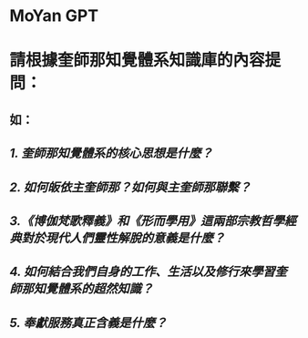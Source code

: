 # MoYan GPT 
# 請根據奎師那知覺體系知識庫的內容提問：
## 如： 
## *1. 奎師那知覺體系的核心思想是什麼？*

## *2. 如何皈依主奎師那？如何與主奎師那聯繫？*

## *3.《博伽梵歌釋義》和《形而學用》這兩部宗教哲學經典對於現代人們靈性解脫的意義是什麼？*

## *4. 如何結合我們自身的工作、生活以及修行來學習奎師那知覺體系的超然知識？*

## *5. 奉獻服務真正含義是什麼？*
